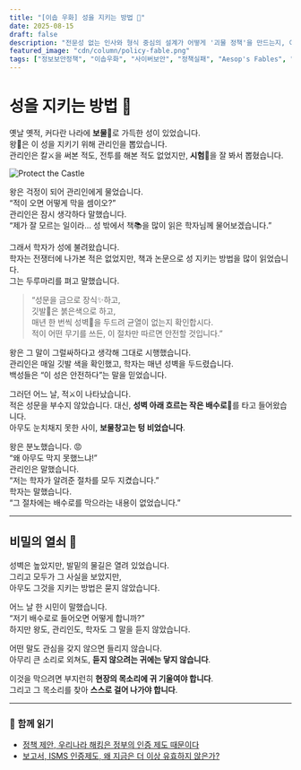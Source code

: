 ```yaml
---
title: "[이솝 우화] 성을 지키는 방법 🏰"
date: 2025-08-15
draft: false
description: "전문성 없는 인사와 형식 중심의 설계가 어떻게 '괴물 정책'을 만드는지, 이솝 우화처럼 비유한 이야기입니다."
featured_image: "cdn/column/policy-fable.png"
tags: ["정보보안정책", "이솝우화", "사이버보안", "정책실패", "Aesop's Fables", "PLURA"]
---
```


# 성을 지키는 방법 🏰

옛날 옛적, 커다란 나라에 **보물**💎로 가득한 성이 있었습니다.  
왕👑은 이 성을 지키기 위해 관리인을 뽑았습니다.  
관리인은 칼⚔️을 써본 적도, 전투를 해본 적도 없었지만, **시험**📜을 잘 봐서 뽑혔습니다.

<!--more-->

![Protect the Castle](https://blog.plura.io/cdn/column/policy-fable.png)

왕은 걱정이 되어 관리인에게 물었습니다.  
“적이 오면 어떻게 막을 셈이오?”  
관리인은 잠시 생각하다 말했습니다.  
“제가 잘 모르는 일이라… 성 밖에서 책📚을 많이 읽은 학자님께 물어보겠습니다.”

그래서 학자가 성에 불려왔습니다.  
학자는 전쟁터에 나가본 적은 없었지만, 책과 논문으로 성 지키는 방법을 많이 읽었습니다.  
그는 두루마리를 펴고 말했습니다.

> “성문을 금으로 장식✨하고,  
> 깃발🚩은 붉은색으로 하고,  
> 매년 한 번씩 성벽🧱을 두드려 균열이 없는지 확인합시다.    
> 적이 어떤 무기를 쓰든, 이 절차만 따르면 안전할 것입니다.”

왕은 그 말이 그럴싸하다고 생각해 그대로 시행했습니다.  
관리인은 매일 깃발 색을 확인했고, 학자는 매년 성벽을 두드렸습니다.  
백성들은 “이 성은 안전하다”는 말을 믿었습니다.

그러던 어느 날, 적⚔️이 나타났습니다.  
적은 성문을 부수지 않았습니다. 대신, **성벽 아래 흐르는 작은 배수로**🌊를 타고 들어왔습니다.  
아무도 눈치채지 못한 사이, **보물창고는 텅 비었습니다**.

왕은 분노했습니다. 😡  
“왜 아무도 막지 못했느냐!”  
관리인은 말했습니다.  
“저는 학자가 알려준 절차를 모두 지켰습니다.”  
학자는 말했습니다.  
“그 절차에는 배수로를 막으라는 내용이 없었습니다.”

---

## 비밀의 열쇠 🔑  

성벽은 높았지만, 발밑의 물길은 열려 있었습니다.  
그리고 모두가 그 사실을 보았지만,  
아무도 그것을 지키는 방법은 묻지 않았습니다.

어느 날 한 시민이 말했습니다.  
“저기 배수로로 들어오면 어떻게 합니까?”  
하지만 왕도, 관리인도, 학자도 그 말을 듣지 않았습니다.  

어떤 말도 관심을 갖지 않으면 들리지 않습니다.  
아무리 큰 소리로 외쳐도, **듣지 않으려는 귀에는 닿지 않습니다**.

이것을 막으려면 부지런히 **현장의 목소리에 귀 기울여야 합니다**.  
그리고 그 목소리를 찾아 **스스로 걸어 나가야 합니다**.

---

### 📖 **함께 읽기**
- [정책 제안, 우리나라 해킹은 정부의 인증 제도 때문이다](https://blog.plura.io/ko/column/policy-proposal/)  
- [보고서, ISMS 인증제도, 왜 지금은 더 이상 유효하지 않은가?](https://blog.plura.io/ko/column/policy-proposal-example-useless/) 
